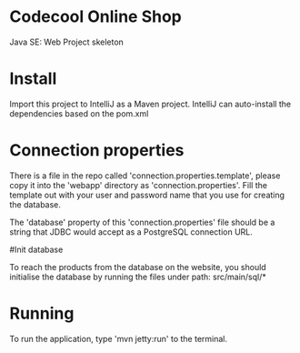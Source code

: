 # Codecool Online Shop

Java SE: Web Project skeleton

# Install

Import this project to IntelliJ as a Maven project.
IntelliJ can auto-install the dependencies based on the pom.xml

# Connection properties

There is a file in the repo called 'connection.properties.template', please copy it into the 'webapp' directory as 'connection.properties'.
Fill the template out with your user and password name that you use for creating the database. 

The 'database' property of this 'connection.properties' file should be a string that JDBC would accept as a PostgreSQL connection URL.

#Init database

To reach the products from the database on the website, you should initialise the database by running the files under path: 
src/main/sql/*

# Running

To run the application, type 'mvn jetty:run' to the terminal.
